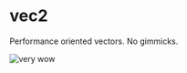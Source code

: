 # vec2
Performance oriented vectors. No gimmicks. 

![very wow](https://i.gyazo.com/fe066eda2b8e4bd0ff7397455495c29f.gif)
